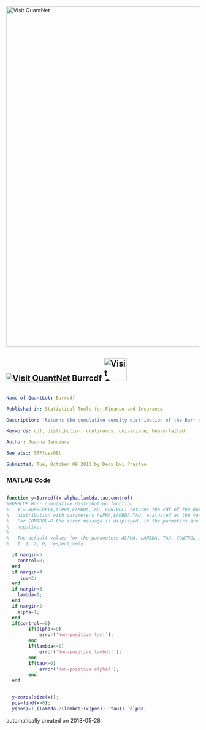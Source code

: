 [<img src="https://github.com/QuantLet/Styleguide-and-FAQ/blob/master/pictures/banner.png" width="888" alt="Visit QuantNet">](http://quantlet.de/)

## [<img src="https://github.com/QuantLet/Styleguide-and-FAQ/blob/master/pictures/qloqo.png" alt="Visit QuantNet">](http://quantlet.de/) **Burrcdf** [<img src="https://github.com/QuantLet/Styleguide-and-FAQ/blob/master/pictures/QN2.png" width="60" alt="Visit QuantNet 2.0">](http://quantlet.de/)

```yaml

Name of QuantLet: Burrcdf 

Published in: Statistical Tools for Finance and Insurance

Description: 'Returns the cumulative density distribution of the Burr distribution. The default parameters are: ALPHA  = 1, LAMBDA = 1, TAU = 2.  Required by STFloss08t.'

Keywords: cdf, distribution, continuous, univariate, heavy-tailed

Author: Joanna Janczura

See also: STFloss08t

Submitted: Tue, October 09 2012 by Dedy Dwi Prastyo
```

### MATLAB Code
```matlab

function y=Burrcdf(x,alpha,lambda,tau,control)
%BURRCDF Burr cumulative distribution function.
%   Y = BURRCDF(X,ALPHA,LAMBDA,TAU, CONTROL) returns the cdf of the Burr 
%   distribution with parameters ALPHA,LAMBDA,TAU, evaluated at the values in X.
%   For CONTROL=0 the error message is displayed, if the parmeters are
%   negative.
%   
%   The default values for the parameters ALPHA, LAMBDA, TAU, CONTROL are
%   1, 1, 2, 0, respectively.

  if nargin<5
    control=0;
  end
  if nargin<4
     tau=2;
  end 
  if nargin<3
    lambda=1;
  end
  if nargin<2
    alpha=1;
  end
  if(control==0)
        if(alpha<=0)
            error('Non-positive tau!');
        end
        if(lambda<=0)
            error('Non-positive lambda!');
        end
        if(tau<=0)
            error('Non-positive alpha!');
        end
  end

 
  y=zeros(size(x));
  pos=find(x>0);
  y(pos)=1-(lambda./(lambda+(x(pos)).^tau)).^alpha;


```

automatically created on 2018-05-28